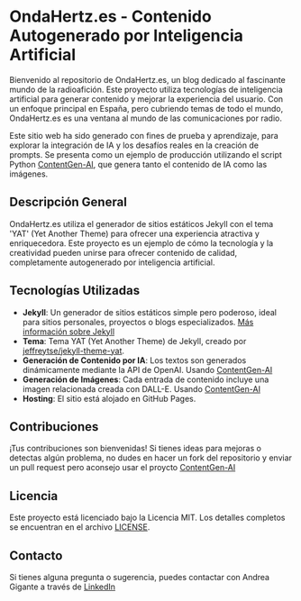 # OndaHertz.es - Contenido Autogenerado por Inteligencia Artificial

Bienvenido al repositorio de OndaHertz.es, un blog dedicado al fascinante mundo de la radioafición. Este proyecto utiliza tecnologías de inteligencia artificial para generar contenido y mejorar la experiencia del usuario. Con un enfoque principal en España, pero cubriendo temas de todo el mundo, OndaHertz.es es una ventana al mundo de las comunicaciones por radio.

Este sitio web ha sido generado con fines de prueba y aprendizaje, para explorar la integración de IA y los desafíos reales en la creación de prompts. Se presenta como un ejemplo de producción utilizando el script Python [ContentGen-AI](https://github.com/agigante80/ContentGen-AI), que genera tanto el contenido de IA como las imágenes.

## Descripción General

OndaHertz.es utiliza el generador de sitios estáticos Jekyll con el tema 'YAT' (Yet Another Theme) para ofrecer una experiencia atractiva y enriquecedora. Este proyecto es un ejemplo de cómo la tecnología y la creatividad pueden unirse para ofrecer contenido de calidad, completamente autogenerado por inteligencia artificial.

## Tecnologías Utilizadas

- **Jekyll**: Un generador de sitios estáticos simple pero poderoso, ideal para sitios personales, proyectos o blogs especializados. [Más información sobre Jekyll](https://jekyllrb.com/)  
- **Tema**: Tema YAT (Yet Another Theme) de Jekyll, creado por [jeffreytse/jekyll-theme-yat](https://github.com/jeffreytse/jekyll-theme-yat).  
- **Generación de Contenido por IA**: Los textos son generados dinámicamente mediante la API de OpenAI. Usando [ContentGen-AI](https://github.com/agigante80/ContentGen-AI)
- **Generación de Imágenes**: Cada entrada de contenido incluye una imagen relacionada creada con DALL-E. Usando [ContentGen-AI](https://github.com/agigante80/ContentGen-AI)
- **Hosting**: El sitio está alojado en GitHub Pages.  

## Contribuciones

¡Tus contribuciones son bienvenidas! Si tienes ideas para mejoras o detectas algún problema, no dudes en hacer un fork del repositorio y enviar un pull request pero aconsejo usar el proycto [ContentGen-AI](https://github.com/agigante80/ContentGen-AI)

## Licencia

Este proyecto está licenciado bajo la Licencia MIT. Los detalles completos se encuentran en el archivo [LICENSE](LICENSE.txt).  

## Contacto

Si tienes alguna pregunta o sugerencia, puedes contactar con Andrea Gigante a través de [LinkedIn](https://www.linkedin.com/in/agigante/)